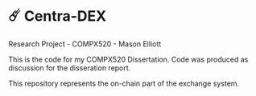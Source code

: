 # :comet: Centra-DEX

Research Project - COMPX520 - Mason Elliott

This is the code for my COMPX520 Dissertation. Code was produced as discussion for the disseration report.

This repository represents the on-chain part of the exchange system. 